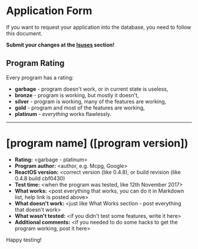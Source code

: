 # Application Form
If you want to request your application into the database,
you need to follow this document.

**Submit your changes at the [Isuses](https://github.com/ROS-AppDB/AppForm/issues) section!**

## Program Rating
Every program has a rating:
  * **garbage** - program doesn't work, or in current state is useless,
  * **bronze** - program is working, but mostly it doesn't,
  * **silver** - program is working, many of the features are working,
  * **gold** - program and most of the features are working,
  * **platinum** - *everything* works flawlessly.
   
------

# [program name] ([program version])
  * **Rating:** <garbage - platinum>
  * **Program author:** <author, e.g. Mcpg, Google>
  * **ReactOS version:** <correct version (like 0.4.8), or build revision (like 0.4.8 build cbf0430)
  * **Test time:** <when the program was tested, like 12th November 2017>
  * **What works:** <post everything that works, you can do it in Markdown list, help link is posted above>
  * **What doesn't work:** <just like What Works section - post everything that doesn't work>
  * **What wasn't tested:** <if you didn't test some features, write it here>
  * **Additional comments:** <if you needed to do some hacks to get the program working, post it here>

Happy testing!

